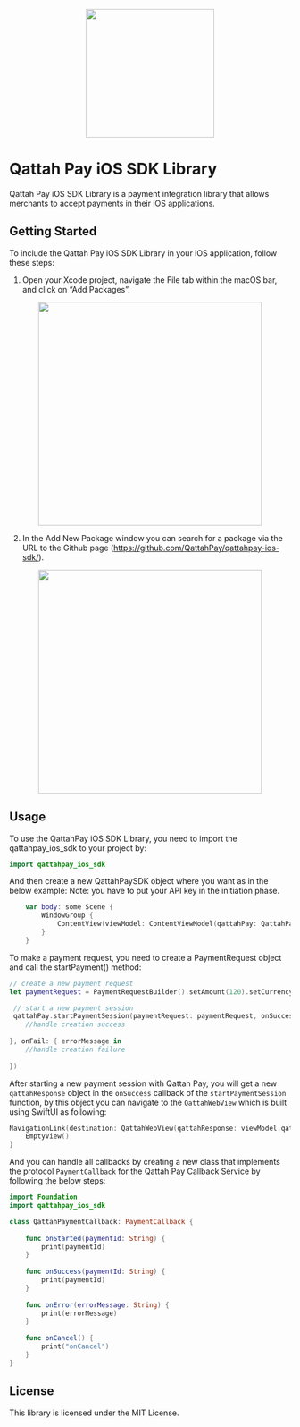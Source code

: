 <p align="center">
    <img src="https://random-bucket.fra1.cdn.digitaloceanspaces.com/images/logo_en.svg"
        height="230">
        
</p>

# Qattah Pay iOS SDK Library

Qattah Pay iOS SDK Library is a payment integration library that allows merchants to accept payments in their iOS applications.

## Getting Started

To include the Qattah Pay iOS SDK Library in your iOS application, follow these steps:

1. Open your Xcode project, navigate the File tab within the macOS bar, and click on “Add Packages”.

<p align="center">
    <img src="https://random-bucket.fra1.cdn.digitaloceanspaces.com/images/Screenshot%202023-05-15%20at%207.47.09%20PM.png"
        height="400">
        
</p>

2. In the Add New Package window you can search for a package via the URL to the Github page (https://github.com/QattahPay/qattahpay-ios-sdk/).

<p align="center">
    <img src="https://random-bucket.fra1.cdn.digitaloceanspaces.com/images/Screenshot%202023-05-15%20at%209.07.34%20PM.png"
        height="400">
        
</p>

## Usage

To use the QattahPay iOS SDK Library, you need to import the qattahpay_ios_sdk to your project by:

```swift
import qattahpay_ios_sdk

```

And then create a new QattahPaySDK object where you want as in the below example:
Note: you have to put your API key in the initiation phase.

```swift
    var body: some Scene {
        WindowGroup {
            ContentView(viewModel: ContentViewModel(qattahPay: QattahPaySDK(apiKey: "<YOUR_API_HERE>")))
        }
    }
```

To make a payment request, you need to create a PaymentRequest object and call the startPayment() method:

```swift
// create a new payment request
let paymentRequest = PaymentRequestBuilder().setAmount(120).setCurrency(Currency.SAR).setOrderId("ORDER_ID").setDescription("ORDER_DESCRIPTION").setCustomerEmail("customer@email.com").setCustomerMobileNumber("0501234567").setLanguage(language).setTheme(theme).isSandbox(true).build()

 // start a new payment session
 qattahPay.startPaymentSession(paymentRequest: paymentRequest, onSuccess: { qattahResponse in
    //handle creation success
    
}, onFail: { errorMessage in
    //handle creation failure
    
})
```

After starting a new payment session with Qattah Pay, you will get a new `qattahResponse` object in the `onSuccess` callback of the `startPaymentSession` function, by this object you can navigate to the `QattahWebView` which is built using SwiftUI as following:

```swift
NavigationLink(destination: QattahWebView(qattahResponse: viewModel.qattahResponse, qattahPaymentCallback: self.qattahPaymentCallback as PaymentCallback), isActive: $viewModel.navigatToQattahWebView) {
    EmptyView()
}
````

And you can handle all callbacks by creating a new class that implements the protocol `PaymentCallback` for the Qattah Pay Callback Service by following the below steps:

```swift
import Foundation
import qattahpay_ios_sdk

class QattahPaymentCallback: PaymentCallback {
    
    func onStarted(paymentId: String) {
        print(paymentId)
    }
    
    func onSuccess(paymentId: String) {
        print(paymentId)
    }
    
    func onError(errorMessage: String) {
        print(errorMessage)
    }
    
    func onCancel() {
        print("onCancel")
    }
}
```

## License

This library is licensed under the MIT License.
